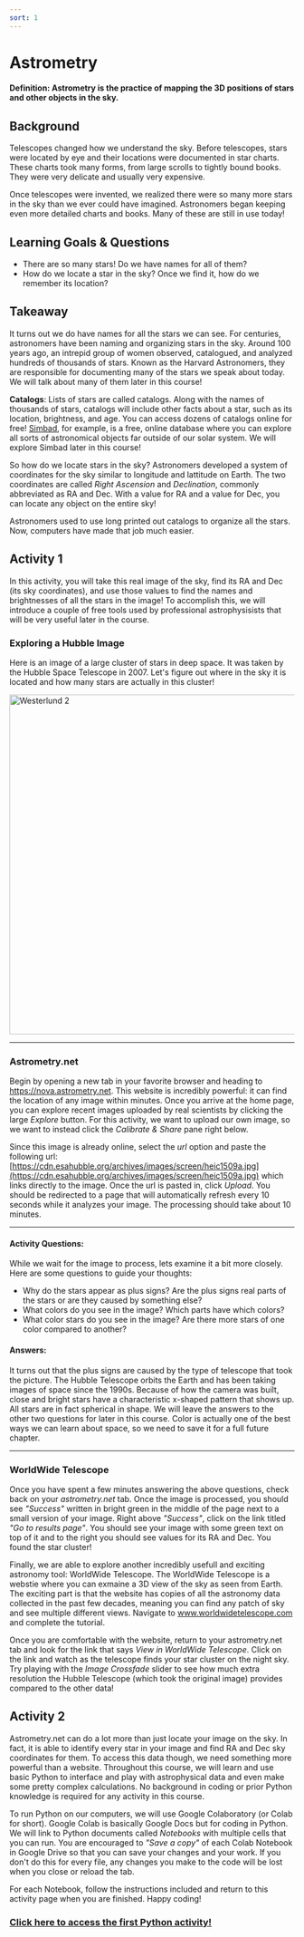 ```yaml
---
sort: 1
---
```


# Astrometry

#### Definition: Astrometry is the practice of mapping the 3D positions of stars and other objects in the sky.

## Background

Telescopes changed how we understand the sky. Before telescopes, stars were located by eye and their locations were documented in star charts. These charts took many forms, from large scrolls to tightly bound books. They were very delicate and usually very expensive.

Once telescopes were invented, we realized there were so many more stars in the sky than we ever could have imagined. Astronomers began keeping even more detailed charts and books. Many of these are still in use today!

## Learning Goals & Questions

- There are so many stars! Do we have names for all of them?
- How do we locate a star in the sky? Once we find it, how do we remember its location?

## Takeaway

It turns out we do have names for all the stars we can see. For centuries, astronomers have been naming and organizing stars in the sky. Around 100 years ago, an intrepid group of women observed, catalogued, and analyzed hundreds of thousands of stars. Known as the Harvard Astronomers, they are responsible for documenting many of the stars we speak about today. We will talk about many of them later in this course!

**Catalogs**: Lists of stars are called catalogs. Along with the names of thousands of stars, catalogs will include other facts about a star, such as its location, brightness, and age. You can access dozens of catalogs online for free! <a href="http://simbad.u-strasbg.fr/simbad/sim-basicIdent=m33&submit=SIMBAD+search" target="_blank">Simbad</a>, for example, is a free, online database where you can explore all sorts of astronomical objects far outside of our solar system. We will explore Simbad later in this course!

So how do we locate stars in the sky? Astronomers developed a system of coordinates for the sky similar to longitude and lattitude on Earth. The two coordinates are called *Right Ascension* and *Declination*, commonly abbreviated as RA and Dec. With a value for RA and a value for Dec, you can locate any object on the entire sky!

Astronomers used to use long printed out catalogs to organize all the stars. Now, computers have made that job much easier.

## Activity 1

In this activity, you will take this real image of the sky, find its RA and Dec (its sky coordinates), and use those values to find the names and brightnesses of all the stars in the image! To accomplish this, we will introduce a couple of free tools used by professional astrophysisists that will be very useful later in the course.

### Exploring a Hubble Image

Here is an image of a large cluster of stars in deep space. It was taken by the Hubble Space Telescope in 2007. Let's figure out where in the sky it is located and how many stars are actually in this cluster!

<img src="https://cdn.esahubble.org/archives/images/screen/heic1509a.jpg" alt="Westerlund 2" width="600"/>

---

### Astrometry.net

Begin by opening a new tab in your favorite browser and heading to <a href="https://nova.astrometry.net" target="_blank">https://nova.astrometry.net</a>. This website is incredibly powerful: it can find the location of any image within minutes. Once you arrive at the home page, you can explore recent images uploaded by real scientists by clicking the large *Explore* button. For this activity, we want to upload our own image, so we want to instead click the *Calibrate & Share* pane right below.

Since this image is already online, select the *url* option and paste the following url: [https://cdn.esahubble.org/archives/images/screen/heic1509a.jpg](https://cdn.esahubble.org/archives/images/screen/heic1509a.jpg) which links directly to the image. Once the url is pasted in, click *Upload*. You should be redirected to a page that will automatically refresh every 10 seconds while it analyzes your image. The processing should take about 10 minutes.

---
#### Activity Questions:

While we wait for the image to process, lets examine it a bit more closely. Here are some questions to guide your thoughts:

- Why do the stars appear as plus signs? Are the plus signs real parts of the stars or are they caused by something else?
- What colors do you see in the image? Which parts have which colors?
- What color stars do you see in the image? Are there more stars of one color compared to another?

#### Answers:

It turns out that the plus signs are caused by the type of telescope that took the picture. The Hubble Telescope orbits the Earth and has been taking images of space since the 1990s. Because of how the camera was built, close and bright stars have a characteristic x-shaped pattern that shows up. All stars are in fact spherical in shape. We will leave the answers to the other two questions for later in this course. Color is actually one of the best ways we can learn about space, so we need to save it for a full future chapter.

---

### WorldWide Telescope

Once you have spent a few minutes answering the above questions, check back on your *astrometry.net* tab. Once the image is processed, you should see *"Success"* written in bright green in the middle of the page next to a small version of your image. Right above *"Success"*, click on the link titled *"Go to results page"*. You should see your image with some green text on top of it and to the right you should see values for its RA and Dec. You found the star cluster!

Finally, we are able to explore another incredibly usefull and exciting astronomy tool: WorldWide Telescope. The WorldWide Telescope is a webstie where you can exmaine a 3D view of the sky as seen from Earth. The exciting part is that the website has copies of all the astronomy data collected in the past few decades, meaning you can find any patch of sky and see multiple different views. Navigate to <a href="WorldWideTelescope.com" target="_blank">www.worldwidetelescope.com</a> and complete the tutorial.

Once you are comfortable with the website, return to your astrometry.net tab and look for the link that says *View in WorldWide Telescope*. Click on the link and watch as the telescope finds your star cluster on the night sky. Try playing with the *Image Crossfade* slider to see how much extra resolution the Hubble Telescope (which took the original image) provides compared to the other data!

## Activity 2

Astrometry.net can do a lot more than just locate your image on the sky. In fact, it is able to identify every star in your image and find RA and Dec sky coordinates for them. To access this data though, we need something more powerful than a website. Throughout this course, we will learn and use basic Python to interface and play with astrophysical data and even make some pretty complex calculations. No background in coding or prior Python knowledge is required for any activity in this course.

To run Python on our computers, we will use Google Colaboratory (or Colab for short). Google Colab is basically Google Docs but for coding in Python. We will link to Python documents called *Notebooks* with multiple cells that you can run. You are encouraged to *"Save a copy"* of each Colab Notebook in Google Drive so that you can save your changes and your work. If you don't do this for every file, any changes you make to the code will be lost when you close or reload the tab.

For each Notebook, follow the instructions included and return to this activity page when you are finished. Happy coding!

### <a href="https://colab.research.google.com/github/alexdelfranco/astronomy-guide/blob/master/Astronomy%20Guide/1.%20Exploring%20the%20Sky/1.1%20Categorizing%20the%20Sky/astrometry.ipynb" target="_blank">Click here to access the first Python activity!</a>